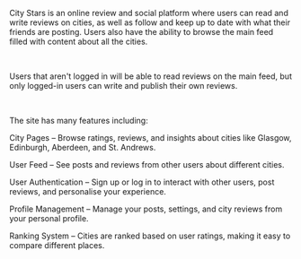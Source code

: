 City Stars is an online review and social platform where users can read and write reviews on cities, as well as follow and keep up to date with what their friends are posting. Users also have the ability to browse the main feed filled with content about all the cities.​

​

Users that aren't logged in will be able to read reviews on the main feed, but only logged-in users can write and publish their own reviews.​

​

The site has many features including:​

City Pages – Browse ratings, reviews, and insights about cities like Glasgow, Edinburgh, Aberdeen, and St. Andrews.​

User Feed – See posts and reviews from other users about different cities.​

User Authentication – Sign up or log in to interact with other users, post reviews, and personalise your experience.​

Profile Management – Manage your posts, settings, and city reviews from your personal profile.​

Ranking System – Cities are ranked based on user ratings, making it easy to compare different places.​
